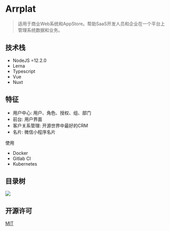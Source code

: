# Arrplat

> 适用于商业Web系统和AppStore。帮助SaaS开发人员和企业在一个平台上管理系统数据和业务。

## 技术栈
- NodeJS =12.2.0
- Lerna
- Typescript
- Vue
- Nuxt

## 特征
- 用户中心: 用户、角色、授权、组、部门
- 前台: 用户界面
- 客户关系管理: 开源世界中最好的CRM
- 名片: 微信小程序名片

使用
- Docker
- Gitlab CI
- Kubernetes

## 目录树
<image src="_media/folder.png"></image>

## 开源许可
[MIT](http://git.arrway.cn/company/arrplat)